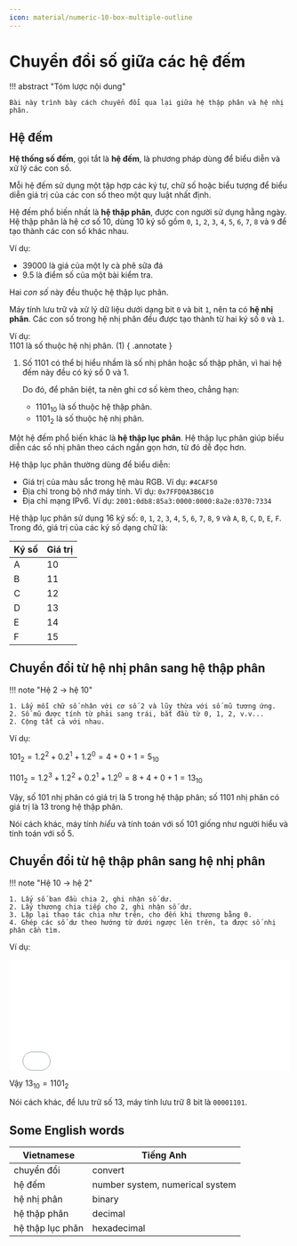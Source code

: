 ```yaml
---
icon: material/numeric-10-box-multiple-outline
---
```


# Chuyển đổi số giữa các hệ đếm

!!! abstract "Tóm lược nội dung"

    Bài này trình bày cách chuyển đổi qua lại giữa hệ thập phân và hệ nhị phân. 

## Hệ đếm

**Hệ thống số đếm**, gọi tắt là **hệ đếm**, là phương pháp dùng để biểu diễn và xử lý các con số.

Mỗi hệ đếm sử dụng một tập hợp các ký tự, chữ số hoặc biểu tượng để biểu diễn giá trị của các con số theo một quy luật nhất định.

Hệ đếm phổ biến nhất là **hệ thập phân**, được con người sử dụng hằng ngày. Hệ thập phân là hệ cơ số 10, dùng 10 ký số gồm `0`, `1`, `2`, `3`, `4`, `5`, `6`, `7`, `8` và `9` để tạo thành các con số khác nhau.

Ví dụ:

- 39000 là giá của một ly cà phê sữa đá
- 9.5 là điểm số của một bài kiểm tra.

Hai *con số* này đều thuộc hệ thập lục phân.

Máy tính lưu trữ và xử lý dữ liệu dưới dạng bit `0` và bit `1`, nên ta có **hệ nhị phân**. Các con số trong hệ nhị phân đều được tạo thành từ hai ký số `0` và `1`.

Ví dụ:  
1101 là số thuộc hệ nhị phân. (1)
{ .annotate }

1.  Số 1101 có thể bị hiểu nhầm là số nhị phân hoặc số thập phân, vì hai hệ đếm này đều có ký số 0 và 1.

    Do đó, để phân biệt, ta nên ghi cơ số kèm theo, chẳng hạn:  

    - $1101_{10}$ là số thuộc hệ thập phân.
    - $1101_2$ là số thuộc hệ nhị phân.

Một hệ đếm phổ biến khác là **hệ thập lục phân**. Hệ thập lục phân giúp biểu diễn các số nhị phân theo cách ngắn gọn hơn, từ đó dễ đọc hơn.

Hệ thập lục phân thường dùng để biểu diễn:

- Giá trị của màu sắc trong hệ màu RGB. Ví dụ: `#4CAF50`
- Địa chỉ trong bộ nhớ máy tính. Ví dụ: `0x7FFD0A3B6C10`
- Địa chỉ mạng IPv6. Ví dụ: `2001:0db8:85a3:0000:0000:8a2e:0370:7334`

Hệ thập lục phân sử dụng 16 ký số: `0`, `1`, `2`, `3`, `4`, `5`, `6`, `7`, `8`, `9` và `A`, `B`, `C`, `D`, `E`, `F`. Trong đó, giá trị của các ký số dạng chữ là:  

| Ký số | Giá trị |
| --- | --- |
| A | 10 |
| B | 11 |
| C | 12 |
| D | 13 |
| E | 14 |
| F | 15 |

## Chuyển đổi từ hệ nhị phân sang hệ thập phân

!!! note "Hệ 2 → hệ 10"

    1. Lấy mỗi chữ số nhân với cơ số 2 và lũy thừa với số mũ tương ứng.
    2. Số mũ được tính từ phải sang trái, bắt đầu từ 0, 1, 2, v.v...
    2. Cộng tất cả với nhau.

Ví dụ:

$101_2 = 1.2^2 + 0.2^1 + 1.2^0 = 4 + 0 + 1 = 5_{10}$

$1101_2 = 1.2^3 + 1.2^2 + 0.2^1 + 1.2^0 = 8 + 4 + 0 + 1 = 13_{10}$ 

Vậy, số 101 nhị phân có giá trị là 5 trong hệ thập phân; số 1101 nhị phân có giá trị là 13 trong hệ thập phân.

Nói cách khác, máy tính *hiểu* và tính toán với số 101 giống như người hiểu và tính toán với số 5.

## Chuyển đổi từ hệ thập phân sang hệ nhị phân

!!! note "Hệ 10 → hệ 2"

    1. Lấy số ban đầu chia 2, ghi nhận số dư.
    2. Lấy thương chia tiếp cho 2, ghi nhận số dư.
    3. Lặp lại thao tác chia như trên, cho đến khi thương bằng 0.
    4. Ghép các số dư theo hướng từ dưới ngược lên trên, ta được số nhị phân cần tìm.

Ví dụ:

<div>
    <iframe width="100%" height="200px" frameBorder=0 src="../convert-number-systems/dec-to-bin.html"></iframe>
</div>

Vậy $13_{10} = 1101_2$  

Nói cách khác, để lưu trữ số 13, máy tính lưu trữ 8 bit là `00001101`.

## Some English words

| Vietnamese | Tiếng Anh | 
| --- | --- |
| chuyển đổi | convert |
| hệ đếm | number system, numerical system |
| hệ nhị phân | binary |
| hệ thập phân | decimal |
| hệ thập lục phân | hexadecimal |

